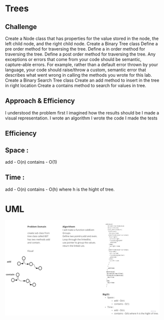 # Trees

## Challenge

Create a Node class that has properties for the value stored in the node, the left child node, and the right child node.
Create a Binary Tree class
Define a pre order method for traversing the tree.
Define a in order method for traversing the tree.
Define a post order method for traversing the tree.
Any exceptions or errors that come from your code should be semantic, capture-able errors. For example, rather than a default error thrown by your language, your code should raise/throw a custom, semantic error that describes what went wrong in calling the methods you wrote for this lab.
Create a Binary Search Tree class
Create an add method to insert in the tree in right location
Create a contains method to search for values in tree.


## Approach & Efficiency

I understood the problem first
I imagined how the results should be
I made a visual representation.
I wrote an algorithm
I wrote the code
I made the tests

## Efficiency

## Space :

add - O(n)
contains - O(1)

## Time :
add - O(n)
contains - O(h) where h is the hight of tree.

# UML

![ch15](./ch15.jpg)